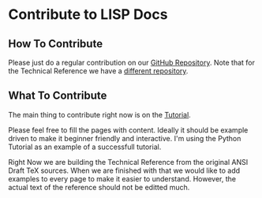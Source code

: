 <!-- contribue.md -->

# Contribute to LISP Docs

## How To Contribute

Please just do a regular contribution on our [GitHub Repository](https://github.com/lisp-docs/lisp-docs.github.io). Note that for the Technical Reference we have a [different repository](https://github.com/lisp-docs/cl-language-reference).

## What To Contribute

The main thing to contribute right now is on the [Tutorial](https://github.com/lisp-docs/lisp-docs.github.io/tree/main/docs).

Please feel free to fill the pages with content. Ideally it should be example driven to make it beginner friendly and interactive. I'm using the Python Tutorial as an example of a successfull tutorial.

Right Now we are building the Technical Reference from the original ANSI Draft TeX sources. When we are finished with that we would like to add examples to every page to make it easier to understand. However, the actual text of the reference should not be editted much.
